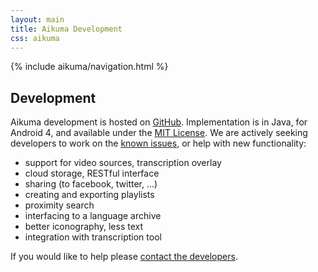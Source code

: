 ```yaml
---
layout: main
title: Aikuma Development
css: aikuma
---
```

{% include aikuma/navigation.html %}

## Development

Aikuma development is hosted on [GitHub](http://github.com/langtech/aikuma).
Implementation is in Java, for Android 4, and available under the [MIT License](http://en.wikipedia.org/wiki/MIT_License).
We are actively seeking developers to work on the [known issues](http://github.com/langtech/aikuma/issues), or help with new functionality:

* support for video sources, transcription overlay
* cloud storage, RESTful interface
* sharing (to facebook, twitter, ...)
* creating and exporting playlists
* proximity search
* interfacing to a language archive
* better iconography, less text
* integration with transcription tool

If you would like to help please [contact the developers](mailto:lp20@gmail.com).
